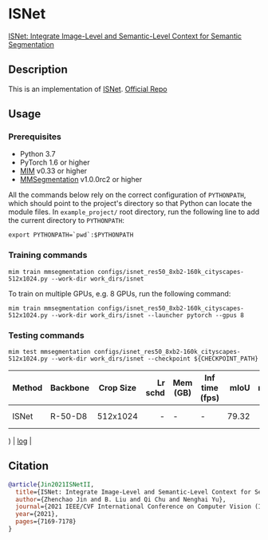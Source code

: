 # ISNet

[ISNet: Integrate Image-Level and Semantic-Level Context for Semantic Segmentation](https://arxiv.org/pdf/2108.12382.pdf)

## Description

<!-- Share any information you would like others to know. For example:

Author: @xxx.

This is an implementation of \[XXX\]. -->

This is an implementation of [ISNet](https://arxiv.org/pdf/2108.12382.pdf).
[Official Repo](https://github.com/SegmentationBLWX/sssegmentation)
## Usage

<!-- For a typical model, this section should contain the commands for training and testing. You are also suggested to dump your environment specification to env.yml by `conda env export > env.yml`. -->

### Prerequisites

- Python 3.7
- PyTorch 1.6 or higher
- [MIM](https://github.com/open-mmlab/mim) v0.33 or higher
- [MMSegmentation](https://github.com/open-mmlab/mmsegmentation) v1.0.0rc2 or higher

All the commands below rely on the correct configuration of `PYTHONPATH`, which should point to the project's directory so that Python can locate the module files. In `example_project/` root directory, run the following line to add the current directory to `PYTHONPATH`:

```shell
export PYTHONPATH=`pwd`:$PYTHONPATH
```

### Training commands

```shell
mim train mmsegmentation configs/isnet_res50_8xb2-160k_cityscapes-512x1024.py --work-dir work_dirs/isnet
```

To train on multiple GPUs, e.g. 8 GPUs, run the following command:

```shell
mim train mmsegmentation configs/isnet_res50_8xb2-160k_cityscapes-512x1024.py --work-dir work_dirs/isnet --launcher pytorch --gpus 8
```

### Testing commands

```shell
mim test mmsegmentation configs/isnet_res50_8xb2-160k_cityscapes-512x1024.py --work-dir work_dirs/isnet --checkpoint ${CHECKPOINT_PATH}
```

<!-- List the results as usually done in other model's README. [Example](https://github.com/open-mmlab/mmsegmentation/tree/dev-1.x/configs/fcn#results-and-models)

You should claim whether this is based on the pre-trained weights, which are converted from the official release; or it's a reproduced result obtained from retraining the model in this project. -->

| Method | Backbone | Crop Size | Lr schd | Mem (GB) | Inf time (fps) |  mIoU | mIoU(ms+flip) | config                                                             | download                                                                                                                                                                                                                                                                                                                           |
| ------ | -------- | --------- | ------: | -------- | -------------- | ----: | ------------: | ------------------------------------------------------------------ | ---------------------------------------------------------------------------------------------------------------------------------------------------------------------------------------------------------------------------------------------------------------------------------------------------------------------------------- |
| ISNet   | R-50-D8  | 512x1024  | - | - | - | 79.32 | 80.88 | [config](configs/isnet_res50_8xb2-160k_cityscapes-512x1024.py) | [model](https://download.openmmlab.com/mmsegmentation/v0.5/isnet/isne_xxx.pth
) \| [log](https://download.openmmlab.com/mmsegmentation/v0.5/isnet/isne_xxx.pth
) |

## Citation

<!-- You may remove this section if not applicable. -->

```bibtex
@article{Jin2021ISNetII,
  title={ISNet: Integrate Image-Level and Semantic-Level Context for Semantic Segmentation},
  author={Zhenchao Jin and B. Liu and Qi Chu and Nenghai Yu},
  journal={2021 IEEE/CVF International Conference on Computer Vision (ICCV)},
  year={2021},
  pages={7169-7178}
}
```